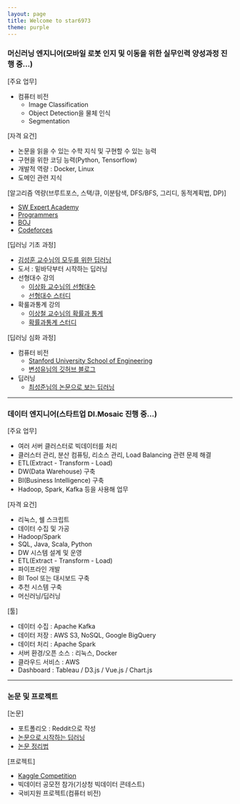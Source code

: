 ```yaml
---
layout: page
title: Welcome to star6973
theme: purple
---
```


### 머신러닝 엔지니어(모바일 로봇 인지 및 이동을 위한 실무인력 양성과정 진행 중...)

[주요 업무]
- 컴퓨터 비전
   + Image Classification
   + Object Detection을 물체 인식
   + Segmentation

[자격 요건]
- 논문을 읽을 수 있는 수학 지식 및 구현할 수 있는 능력
- 구현을 위한 코딩 능력(Python, Tensorflow)
- 개발적 역량 : Docker, Linux
- 도메인 관련 지식

[알고리즘 역량(브루트포스, 스택/큐, 이분탐색, DFS/BFS, 그리디, 동적계획법, DP)]
- [SW Expert Academy](https://swexpertacademy.com/main/main.do)
- [Programmers](https://programmers.co.kr/)
- [BOJ](https://www.acmicpc.net/)
- [Codeforces](https://codeforces.com/)

[딥러닝 기초 과정]
- [김성훈 교수님의 모두를 위한 딥러닝](https://www.youtube.com/playlist?list=PLlMkM4tgfjnLSOjrEJN31gZATbcj_MpUm)  
- 도서 : 밑바닥부터 시작하는 딥러닝  
- 선형대수 강의
   + [이상화 교수님의 선형대수](https://www.youtube.com/playlist?list=PLSN_PltQeOyjDGSghAf92VhdMBeaLZWR3)  
   + [선형대수 스터디](https://github.com/kwangjunechoi7/Linear_Algebra_HS)
- 확룰과통계 강의
   + [이상철 교수님의 확률과 통계](https://www.youtube.com/channel/UCgJL39Q2O5UTY0B5na1kxHA)  
   + [확률과통계 스터디](https://github.com/kwangjunechoi7/Statistics_HS)

[딥러닝 심화 과정]
- 컴퓨터 비전
   + [Stanford University School of Engineering](https://www.youtube.com/playlist?list=PLzUTmXVwsnXod6WNdg57Yc3zFx_f-RYsq)
   + [변성유님의 깃허브 블로그](https://zzsza.github.io/tag/data-cs231/)
- 딥러닝  
   + [최성준님의 논문으로 보는 딥러닝](https://www.edwith.org/deeplearningchoi)

---

### 데이터 엔지니어(스타트업 DI.Mosaic 진행 중...)

[주요 업무]
- 여러 서버 클러스터로 빅데이터를 처리
- 클러스터 관리, 분산 컴퓨팅, 리소스 관리, Load Balancing 관련 문제 해결
- ETL(Extract - Transform - Load)
- DW(Data Warehouse) 구축
- BI(Business Intelligence) 구축
- Hadoop, Spark, Kafka 등을 사용해 업무

[자격 요건]
- 리눅스, 쉘 스크립트
- 데이터 수집 및 가공
- Hadoop/Spark
- SQL, Java, Scala, Python
- DW 시스템 설계 및 운영
- ETL(Extract - Transform - Load)
- 파이프라인 개발
- BI Tool 또는 대시보드 구축
- 추천 시스템 구축
- 머신러닝/딥러닝

[툴]
- 데이터 수집 : Apache Kafka
- 데이터 저장 : AWS S3, NoSQL, Google BigQuery
- 데이터 처리 : Apache Spark
- 서버 환경/오픈 소스 : 리눅스, Docker
- 클라우드 서비스 : AWS
- Dashboard : Tableau / D3.js / Vue.js / Chart.js

---

### 논문 및 프로젝트

[논문]
- 포트폴리오 : Reddit으로 작성
- [논문으로 시작하는 딥러닝](https://github.com/kweonwooj/papers/issues)
- [논문 정리법](https://github.com/kweonwooj/papers/issues)

[프로젝트]
- [Kaggle Competition](https://kaggle-kr.tistory.com/32)
- 빅데이터 공모전 참가(기상청 빅데이터 콘테스트)
- 국비지원 프로젝트(컴퓨터 비전)

